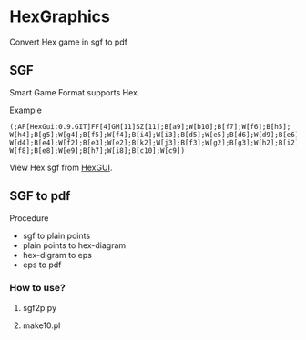 # HexGraphics
Convert Hex game in sgf to pdf


## SGF 
Smart Game Format supports Hex. 

Example 
```
(;AP[HexGui:0.9.GIT]FF[4]GM[11]SZ[11];B[a9];W[b10];B[f7];W[f6];B[h5];
W[h4];B[g5];W[g4];B[f5];W[f4];B[i4];W[i3];B[d5];W[e5];B[d6];W[d9];B[e6];
W[d4];B[e4];W[f2];B[e3];W[e2];B[k2];W[j3];B[f3];W[g2];B[g3];W[h2];B[i2];
W[f8];B[e8];W[e9];B[h7];W[i8];B[c10];W[c9])
```
View Hex sgf from [HexGUI](#). 


## SGF to pdf
Procedure 

+ sgf to plain points
+ plain points to hex-diagram 
+ hex-digram to eps
+ eps to pdf 

### How to use? 
1. sgf2p.py

2. make10.pl



